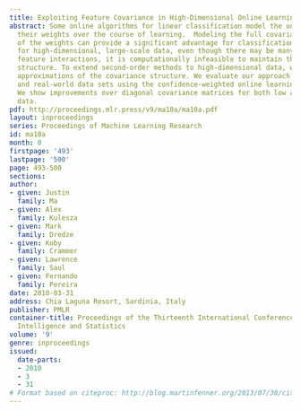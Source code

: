 ```yaml
---
title: Exploiting Feature Covariance in High-Dimensional Online Learning
abstract: Some online algorithms for linear classification model the uncertainty in
  their weights over the course of learning.  Modeling the full covariance structure
  of the weights can provide a significant advantage for classification.  However,
  for high-dimensional, large-scale data, even though there may be many second-order
  feature interactions, it is computationally infeasible to maintain this covariance
  structure. To extend second-order methods to high-dimensional data, we develop low-rank
  approximations of the covariance structure. We evaluate our approach on both synthetic
  and real-world data sets using the confidence-weighted online learning framework.
  We show improvements over diagonal covariance matrices for both low and high-dimensional
  data.
pdf: http://proceedings.mlr.press/v9/ma10a/ma10a.pdf
layout: inproceedings
series: Proceedings of Machine Learning Research
id: ma10a
month: 0
firstpage: '493'
lastpage: '500'
page: 493-500
sections: 
author:
- given: Justin
  family: Ma
- given: Alex
  family: Kulesza
- given: Mark
  family: Dredze
- given: Koby
  family: Crammer
- given: Lawrence
  family: Saul
- given: Fernando
  family: Pereira
date: 2010-03-31
address: Chia Laguna Resort, Sardinia, Italy
publisher: PMLR
container-title: Proceedings of the Thirteenth International Conference on Artificial
  Intelligence and Statistics
volume: '9'
genre: inproceedings
issued:
  date-parts:
  - 2010
  - 3
  - 31
# Format based on citeproc: http://blog.martinfenner.org/2013/07/30/citeproc-yaml-for-bibliographies/
---
```

